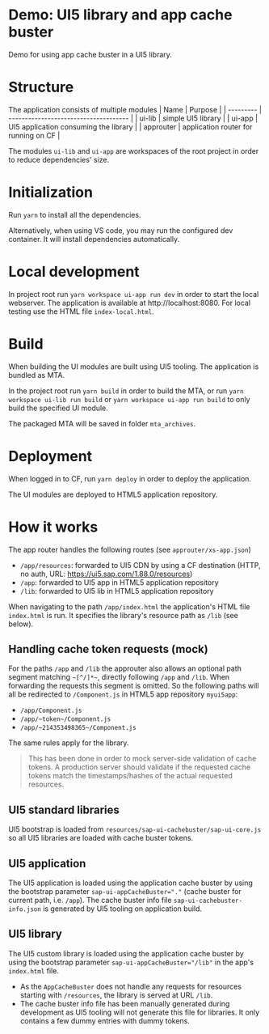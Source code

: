 # Demo: UI5 library and app cache buster

Demo for using app cache buster in a UI5 library.

# Structure

The application consists of multiple modules
| Name | Purpose |
| --------- | ------------------------------------- |
| ui-lib | simple UI5 library |
| ui-app | UI5 application consuming the library |
| approuter | application router for running on CF |

The modules `ui-lib` and `ui-app` are workspaces of the root project in order to reduce dependencies' size.

# Initialization

Run `yarn` to install all the dependencies.

Alternatively, when using VS code, you may run the configured dev container. It will install dependencies automatically.

# Local development

In project root run `yarn workspace ui-app run dev` in order to start the local webserver. The application is available at http://localhost:8080. For local testing use the HTML file `index-local.html`.

# Build

When building the UI modules are built using UI5 tooling. The application is bundled as MTA.

In the project root run `yarn build` in order to build the MTA, or run `yarn workspace ui-lib run build` or `yarn workspace ui-app run build` to only build the specified UI module.

The packaged MTA will be saved in folder `mta_archives`.

# Deployment

When logged in to CF, run `yarn deploy` in order to deploy the application.

The UI modules are deployed to HTML5 application repository.

# How it works

The app router handles the following routes (see `approuter/xs-app.json`)

-   `/app/resources`: forwarded to UI5 CDN by using a CF destination (HTTP, no auth, URL: https://ui5.sap.com/1.88.0/resources)
-   `/app`: forwarded to UI5 app in HTML5 application repository
-   `/lib`: forwarded to UI5 lib in HTML5 application repository

When navigating to the path `/app/index.html` the application's HTML file `index.html` is run. It specifies the library's resource path as `/lib` (see below).

## Handling cache token requests (mock)

For the paths `/app` and `/lib` the approuter also allows an optional path segment matching `~[^/]*~`, directly following `/app` and `/lib`. When forwarding the requests this segment is omitted. So the following paths will all be redirected to `/Component.js` in HTML5 app repository `myui5app`:

-   `/app/Component.js`
-   `/app/~token~/Component.js`
-   `/app/~214353498365~/Component.js`

The same rules apply for the library.

> This has been done in order to mock server-side validation of cache tokens. A production server should validate if the requested cache tokens match the timestamps/hashes of the actual requested resources.

## UI5 standard libraries

UI5 bootstrap is loaded from `resources/sap-ui-cachebuster/sap-ui-core.js` so all UI5 libraries are loaded with cache buster tokens.

## UI5 application

The UI5 application is loaded using the application cache buster by using the bootstrap parameter `sap-ui-appCacheBuster="."` (cache buster for current path, i.e. `/app`). The cache buster info file `sap-ui-cachebuster-info.json` is generated by UI5 tooling on application build.

## UI5 library

The UI5 custom library is loaded using the application cache buster by using the bootstrap parameter `sap-ui-appCacheBuster="/lib"` in the app's `index.html` file.

-   As the `AppCacheBuster` does not handle any requests for resources starting with `/resources`, the library is served at URL `/lib`.
-   The cache buster info file has been manually generated during development as UI5 tooling will not generate this file for libraries. It only contains a few dummy entries with dummy tokens.
